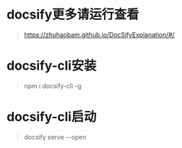 # docsify更多请运行查看

> https://zhuhaobam.github.io/DocSifyExplanation/#/

# docsify-cli安装

> npm i docsify-cli -g

# docsify-cli启动

> docsify serve --open


